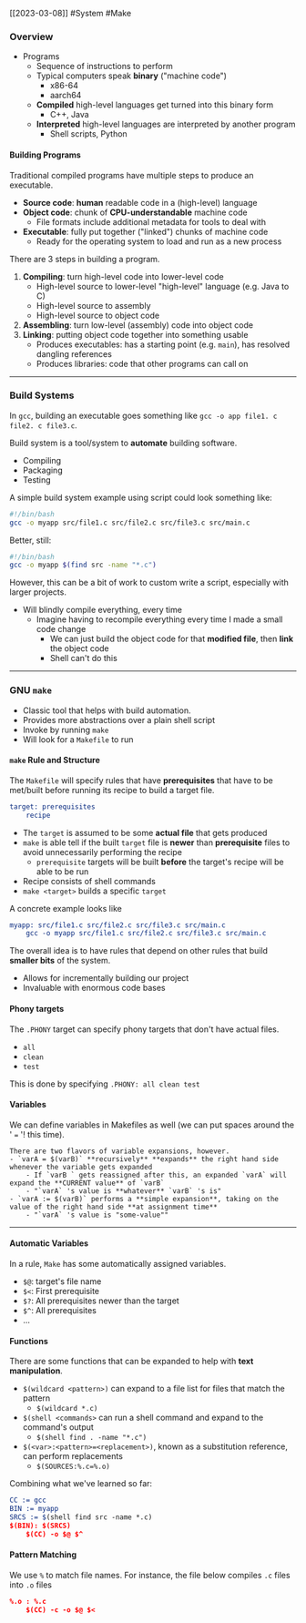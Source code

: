 [[2023-03-08]] #System #Make

### Overview
- Programs
	- Sequence of instructions to perform
	- Typical computers speak **binary** ("machine code")
		- x86-64
		- aarch64
	- **Compiled** high-level languages get turned into this binary form
		- C++, Java
	- **Interpreted** high-level languages are interpreted by another program
		- Shell scripts, Python

#### Building Programs
Traditional compiled programs have multiple steps to produce an executable.
- **Source code**: **human** readable code in a (high-level) language
- **Object code**: chunk of **CPU-understandable** machine code
	- File formats include additional metadata for tools to deal with
- **Executable**: fully put together ("linked") chunks of machine code
	- Ready for the operating system to load and run as a new process

There are 3 steps in building a program.
1. **Compiling**: turn high-level code into lower-level code
	- High-level source to lower-level "high-level" language (e.g. Java to C)
	- High-level source to assembly
	- High-level source to object code
2. **Assembling**: turn low-level (assembly) code into object code
3. **Linking**: putting object code together into something usable
	- Produces executables: has a starting point (e.g. `main`), has resolved dangling references
	- Produces libraries: code that other programs can call on

---

### Build Systems
In `gcc`, building an executable goes something like `gcc -o app file1. c file2. c file3.c`.

Build system is a tool/system to **automate** building software.
- Compiling
- Packaging
- Testing

A simple build system example using script could look something like:
```bash
#!/bin/bash  
gcc -o myapp src/file1.c src/file2.c src/file3.c src/main.c
```

Better, still:
```bash
#!/bin/bash  
gcc -o myapp $(find src -name "*.c")
```

However, this can be a bit of work to custom write a script, especially with larger projects.
- Will blindly compile everything, every time
	- Imagine having to recompile everything every time I made a small code change
		- We can just build the object code for that **modified file**, then **link** the object code
		- Shell can't do this

---

### GNU `make`
- Classic tool that helps with build automation.
- Provides more abstractions over a plain shell script
- Invoke by running `make`
- Will look for a `Makefile` to run

#### `make` Rule and Structure
The `Makefile` will specify rules that have **prerequisites** that have to be met/built before running its recipe to build a target file.

```cmake
target: prerequisites  
	recipe
```

- The `target` is assumed to be some **actual file** that gets produced
- `make` is able tell if the built `target` file is **newer** than **prerequisite** files to avoid unnecessarily performing the recipe
	- `prerequisite` targets will be built **before** the target's recipe will be able to be run
- Recipe consists of shell commands
- `make <target>` builds a specific `target`

A concrete example looks like
```cmake
myapp: src/file1.c src/file2.c src/file3.c src/main.c  
	gcc -o myapp src/file1.c src/file2.c src/file3.c src/main.c
```

The overall idea is to have rules that depend on other rules that build **smaller bits** of the system.
- Allows for incrementally building our project
- Invaluable with enormous code bases

#### Phony targets
The `.PHONY` target can specify phony targets that don't have actual files.
- `all`
- `clean`
- `test`

This is done by specifying
`.PHONY: all clean test`

#### Variables
We can define variables in Makefiles as well (we can put spaces around the ' `=` '! this time).

```ad-important
There are two flavors of variable expansions, however.
- `varA = $(varB)` **recursively** **expands** the right hand side whenever the variable gets expanded
	- If `varB ` gets reassigned after this, an expanded `varA` will expand the **CURRENT value** of `varB`
	- "`varA` 's value is **whatever** `varB` 's is"
- `varA := $(varB)` performs a **simple expansion**, taking on the value of the right hand side **at assignment time**
	- "`varA` 's value is "some-value""
```

---

#### Automatic Variables
In a rule, `Make` has some automatically assigned variables.
- `$@`: target's file name
- `$<`: First prerequisite
- `$?`: All prerequisites newer than the target
- `$^`: All prerequisites
- ...

#### Functions
There are some functions that can be expanded to help with **text manipulation**.
- `$(wildcard <pattern>)` can expand to a file list for files that match the pattern
	- `$(wildcard *.c)`
- `$(shell <commands>` can run a shell command and expand to the command's output
	- `$(shell find . -name "*.c")`
- `$(<var>:<pattern>=<replacement>)`, known as a substitution reference, can perform replacements
	- `$(SOURCES:%.c=%.o)`

Combining what we've learned so far:
```cmake
CC := gcc  
BIN := myapp  
SRCS := $(shell find src -name *.c) 
$(BIN): $(SRCS)
	$(CC) -o $@ $^
```

#### Pattern Matching
We use `%` to match file names. For instance, the file below compiles `.c` files into `.o` files

```cmake
%.o : %.c  
	$(CC) -c -o $@ $<
```

